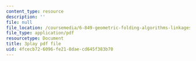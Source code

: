 ```yaml
---
content_type: resource
description: ''
file: null
file_location: /coursemedia/6-849-geometric-folding-algorithms-linkages-origami-polyhedra-fall-2012/4fcecb726096fe218daecd645f383b70_6-Zh8U1RRK4.pdf
file_type: application/pdf
resourcetype: Document
title: 3play pdf file
uid: 4fcecb72-6096-fe21-8dae-cd645f383b70
---
```

